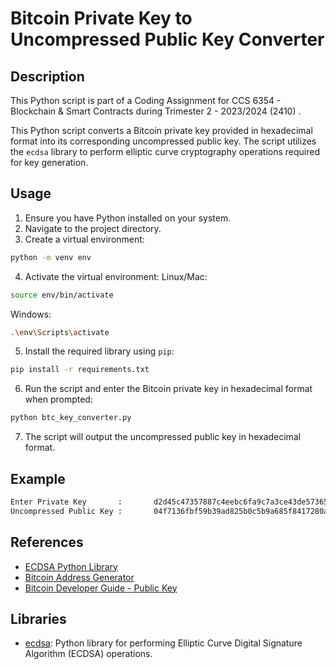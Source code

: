 # Bitcoin Private Key to Uncompressed Public Key Converter

## Description

This Python script is part of a Coding Assignment for CCS 6354 - Blockchain & Smart Contracts during Trimester 2 - 2023/2024 (2410) .

This Python script converts a Bitcoin private key provided in hexadecimal format into its corresponding uncompressed public key. The script utilizes the `ecdsa` library to perform elliptic curve cryptography operations required for key generation.

## Usage

1. Ensure you have Python installed on your system.
2. Navigate to the project directory.
3. Create a virtual environment:

```bash
python -m venv env
```

4. Activate the virtual environment:
Linux/Mac:
```bash
source env/bin/activate
```
Windows:
```bash
.\env\Scripts\activate
```

5. Install the required library using `pip`:

```bash
pip install -r requirements.txt
```

6. Run the script and enter the Bitcoin private key in hexadecimal format when prompted:

```bash
python btc_key_converter.py
```

7. The script will output the uncompressed public key in hexadecimal format.

## Example

```bash
Enter Private Key       :       d2d45c47357887c4eebc6fa9c7a3ce43de5736513f0dbab49f5ec8b6f538168e
Uncompressed Public Key :       04f7136fbf59b39ad825b0c5b9a685f8417280a41331be899cb999b654b196800e5a1a85bfaf80ff5ded4111e88ac966de185a25e15bbf775b6e5705cc270a5e39
```

## References

- [ECDSA Python Library](https://pypi.org/project/ecdsa/)
- [Bitcoin Address Generator](https://blockchain-academy.hs-mittweida.de/bitcoin-address-generator/)
- [Bitcoin Developer Guide - Public Key](https://bitcoin.org/en/developer-guide#public-key)

## Libraries

- [ecdsa](https://pypi.org/project/ecdsa/): Python library for performing Elliptic Curve Digital Signature Algorithm (ECDSA) operations.